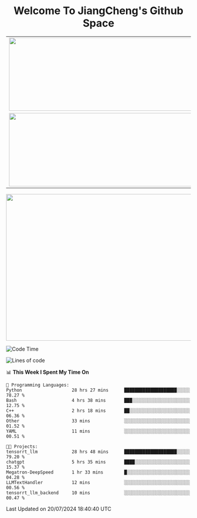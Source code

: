 <h1 align="center">Welcome To JiangCheng's Github Space</h1>

<table align="center" frame="void" rules="none" >
  <tr>
    <td>
      <div align="center"> <img height="200px" width="500px"  src="https://github-readme-stats.vercel.app/api?username=thisjiang&hide_title=true&hide_border=true&layout=compact&show_icons=trueline_height=21&text_color=000&icon_color=000&bg_color=0,ea6161,ffc64d,fffc4d,52fa5a&theme=graywhite" /> </div>
    </td>
    <td>
      <div align="center"> <img height="200px" width="500px" src="https://github-readme-stats.vercel.app/api/top-langs/?username=thisjiang&hide_title=true&hide_border=true&layout=compact&langs_count=6&text_color=000&icon_color=fff&bg_color=0,52fa5a,4dfcff,c64dff&theme=graywhite" /> </div>
    </td>
  </tr>
  <tr>
    <td>
      <div align="center"> <img height="200px" width="500px" src="https://github-readme-streak-stats.herokuapp.com/?user=thisjiang&hide_title=true&hide_border=true&layout=compact&langs_count=6" /> </div>
    </td>
    <td>
      <div align="center"> 
      <a href="https://github.com/" target="_blank"><img style="margin: 10px" src="https://profilinator.rishav.dev/skills-assets/git-scm-icon.svg" alt="Git" height="50" /></a>  
      <a href="https://www.linux.org/" target="_blank"><img style="margin: 10px" src="https://profilinator.rishav.dev/skills-assets/linux-original.svg" alt="Linux" height="50" /></a>  
      <a href="https://www.gnu.org/software/bash/" target="_blank"><img style="margin: 10px" src="https://profilinator.rishav.dev/skills-assets/gnu_bash-icon.svg" alt="Bash" height="50" /></a>  
      </div>
    </td>
  </tr>
</table>

<div align="center"> <img height="400px" width="1000px" src="https://github-readme-activity-graph.cyclic.app/graph?username=thisjiang&theme=react&hide_title=true&hide_border=true&layout=compact&langs_count=6" /> </div></td>

<!--START_SECTION:waka-->
![Code Time](http://img.shields.io/badge/Code%20Time-1%2C523%20hrs%2051%20mins-blue)

![Lines of code](https://img.shields.io/badge/From%20Hello%20World%20I%27ve%20Written-218.2%20thousand%20lines%20of%20code-blue)

📊 **This Week I Spent My Time On** 

```text
💬 Programming Languages: 
Python                   28 hrs 27 mins      ████████████████████░░░░░   78.27 % 
Bash                     4 hrs 38 mins       ███░░░░░░░░░░░░░░░░░░░░░░   12.75 % 
C++                      2 hrs 18 mins       ██░░░░░░░░░░░░░░░░░░░░░░░   06.36 % 
Other                    33 mins             ░░░░░░░░░░░░░░░░░░░░░░░░░   01.52 % 
YAML                     11 mins             ░░░░░░░░░░░░░░░░░░░░░░░░░   00.51 % 

🐱‍💻 Projects: 
tensorrt_llm             28 hrs 48 mins      ████████████████████░░░░░   79.20 % 
chatgpt                  5 hrs 35 mins       ████░░░░░░░░░░░░░░░░░░░░░   15.37 % 
Megatron-DeepSpeed       1 hr 33 mins        █░░░░░░░░░░░░░░░░░░░░░░░░   04.28 % 
LLMTextHandler           12 mins             ░░░░░░░░░░░░░░░░░░░░░░░░░   00.56 % 
tensorrt_llm_backend     10 mins             ░░░░░░░░░░░░░░░░░░░░░░░░░   00.47 % 
```


 Last Updated on 20/07/2024 18:40:40 UTC
<!--END_SECTION:waka-->
